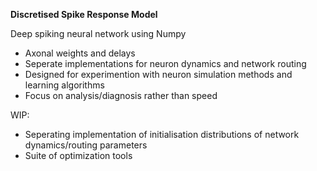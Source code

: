 __Discretised Spike Response Model__

Deep spiking neural network using Numpy

- Axonal weights and delays
- Seperate implementations for neuron dynamics and network routing
- Designed for experimention with neuron simulation methods and learning algorithms
- Focus on analysis/diagnosis rather than speed 

WIP: 
- Seperating implementation of initialisation distributions of network dynamics/routing parameters
- Suite of optimization tools
